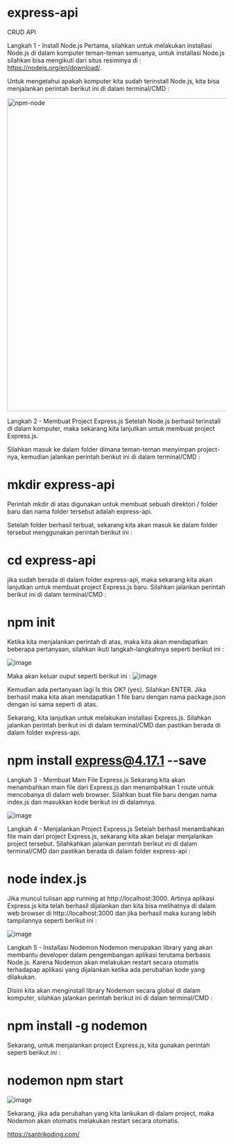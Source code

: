 # express-api
CRUD API

Langkah 1 - Install Node.js
Pertama, silahkan untuk melakukan installasi Node.js di dalam komputer teman-teman semuanya, untuk installasi Node.js silahkan bisa mengikuti dari situs resiminya di : https://nodejs.org/en/download/.

Untuk mengetahui apakah komputer kita sudah terinstall Node.js, kita bisa menjalankan perintah berikut ini di dalam terminal/CMD :

<img width="721" alt="npm-node" src="https://user-images.githubusercontent.com/87469794/130326884-bf06ad0e-2115-4d27-8ea9-cc8b9cfbd75c.png">

Langkah 2 - Membuat Project Express.js
Setelah Node.js berhasil terinstall di dalam komputer, maka sekarang kita lanjutkan untuk membuat project Express.js.

Silahkan masuk ke dalam folder dimana teman-teman menyimpan project-nya, kemudian jalankan perintah berikut ini di dalam terminal/CMD :

# mkdir express-api
Perintah mkdir di atas digunakan untuk membuat sebuah direktori / folder baru dan nama folder tersebut adalah express-api.

Setelah folder berhasil terbuat, sekarang kita akan masuk ke dalam folder tersebut menggunakan perintah berikut ini :
# cd express-api

jika sudah berada di dalam folder express-api, maka sekarang kita akan lanjutkan untuk membuat project Express.js baru. Silahkan jalankan perintah berikut ini di dalam terminal/CMD :
# npm init

Ketika kita menjalankan perintah di atas, maka kita akan mendapatkan beberapa pertanyaan, silahkan ikuti langkah-langkahnya seperti berikut ini :

![image](https://user-images.githubusercontent.com/87469794/130326986-845ded1b-1d05-4128-9992-30b20aea3311.png)

Maka akan keluar ouput seperti berikut ini :
![image](https://user-images.githubusercontent.com/87469794/130327006-304ebda7-78f1-4118-94c3-460431eb4ee5.png)

Kemudian ada pertanyaan lagi Is this OK? (yes). Silahkan ENTER. Jika berhasil maka kita akan mendapatkan 1 file baru dengan nama package.json dengan isi sama seperti di atas.

Sekarang, kita lanjutkan untuk melakukan installasi Express.js. Silahkan jalankan perintah berikut ini di dalam terminal/CMD dan pastikan berada di dalam folder express-api.

# npm install express@4.17.1 --save

Langkah 3 - Membuat Main File Express.js
Sekarang kita akan menambahkan main file dari Express.js dan menambahkan 1 route untuk mencobanya di dalam web browser. Silahkan buat file baru dengan nama index.js dan masukkan kode berikut ini di dalamnya.

![image](https://user-images.githubusercontent.com/87469794/130327042-eaca03ee-6825-420a-b4a3-090c779d4a67.png)

Langkah 4 - Menjalankan Project Express.js
Setelah berhasil menambahkan file main dari project Express.js, sekarang kita akan belajar menjalankan project tersebut. Silahkahkan jalankan perintah berikut ini di dalam terminal/CMD dan pastikan berada di dalam folder express-api :

# node index.js
Jika muncul tulisan app running at http://localhost:3000. Artinya aplikasi Express.js kita telah berhasil dijalankan dan kita bisa melihatnya di dalam web browser di http://localhost:3000 dan jika berhasil maka kurang lebih tampilannya seperti berikut ini :

![image](https://user-images.githubusercontent.com/87469794/130327265-3a3a1324-d0cf-425f-8299-6ea921b2136c.png)

Langkah 5 - Installasi Nodemon
Nodemon merupakan library yang akan membantu developer dalam pengembangan aplikasi terutama berbasis Node.js. Karena Nodemon akan melakukan restart secara otomatis terhadapap aplikasi yang dijalankan ketika ada perubahan kode yang dilakukan.

Disini kita akan menginstall library Nodemon secara global di dalam komputer, silahkan jalankan perintah berikut ini di dalam terminal/CMD :

# npm install -g nodemon

Sekarang, untuk menjalankan project Express.js, kita gunakan perintah seperti berikut ini :
# nodemon npm start

![image](https://user-images.githubusercontent.com/87469794/130327314-dbb262a4-2a73-4971-816b-2154ec90fbce.png)

Sekarang, jika ada perubahan yang kita lankukan di dalam project, maka Nodemon akan otomatis melakukan restart secara otomatis.


https://santrikoding.com/
